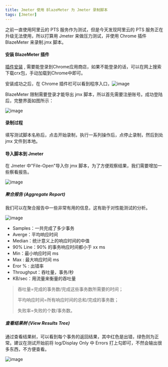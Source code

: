 ```yaml
---
title: Jmeter 使用 BlazeMeter 为 Jmeter 录制脚本
tags: [Jmeter]
---
```


之前一直使用阿里云的 PTS 服务作为测试，但是今天发现阿里云的 PTS 服务正在升级无法使用，所以打算用 Jmeter 来做压力测试，并使用 Chrome 插件 BlazeMeter 来录制.jmx 脚本。

#### 安装 BlazeMeter 插件

[插件安装](https://chrome.google.com/webstore/search/blazemeter) , 需要能登录到Chrome应用商店，如果不能登录的话，可以在网上搜索下载crx包，手动加载到Chrome中即可。

安装成功之后，在 Chrome 插件栏可以看到程序入口，![image](https://samzong.oss-cn-shenzhen.aliyuncs.com/blog/r0ps7.jpg)

BlazeMeter 限制需要登录才能导出 jmx 脚本，所以首先需要注册账号。成功登陆后，完整界面如图所示：

![image](https://samzong.oss-cn-shenzhen.aliyuncs.com/blog/oamv4.png)

#### 录制过程

填写测试脚本名称后，点击开始录制，执行一系列操作后，点停止录制，然后到处 jmx 文件到本地。

#### 导入脚本到 Jmeter

在 Jmeter 中"File-Open"导入你 jmx 脚本，为了方便观察结果，我们需要增加一些察看报告。

![image](https://samzong.oss-cn-shenzhen.aliyuncs.com/blog/uxe75.jpg)

##### 聚合报告 (Aggregate Report)

我们可以在聚合报告中一些非常有用的信息，这有助于对性能测试的分析。

![image](https://samzong.oss-cn-shenzhen.aliyuncs.com/blog/j93gs.png)

* Samples：一共完成了多少事务
* Averge：平均响应时间
* Median：统计意义上的响应时间的中值
* 90% Line：90% 的事务响应时间都小于 xx ms
* Min：最小响应时间 ms
* Max :  最大响应时间 ms
* Eror %  : 出错率
* Throughput：吞吐量，事务/秒
* KB/sec：用流量来衡量的吞吐量

> 吞吐量=完成的事务数/完成这些事务数所需要的时间；
>
> 平均响应时间=所有响应时间的总和/完成的事务数；
>
> 失败率=失败的个数/事务数。

##### 查看结果树 (View Results Tree)

通过查看结果树，可以看到每个事务的返回结果，其中红色是出错，绿色则为正常。建议在测试开始前将 log/Display Only 中 Errors 打上勾即可，不然会输出很多东西，不方便查看。

![image](https://samzong.oss-cn-shenzhen.aliyuncs.com/blog/moo9h.png)
